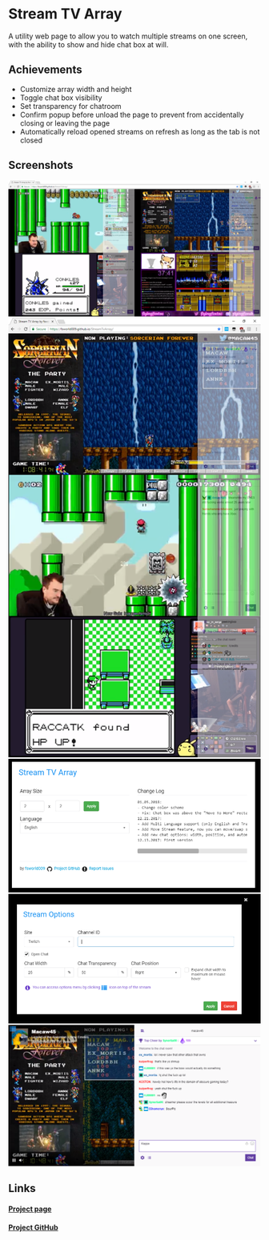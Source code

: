 # Stream TV Array

A utility web page to allow you to watch multiple streams on one screen, with
the ability to show and hide chat box at will.

## Achievements

- Customize array width and height
- Toggle chat box visibility
- Set transparency for chatroom
- Confirm popup before unload the page to prevent from accidentally closing or
  leaving the page
- Automatically reload opened streams on refresh as long as the tab is
  not closed

## Screenshots
![2x2 Array Setting](/screenshots/streamtvarray/001.png)
![1x3 Array Setting](/screenshots/streamtvarray/002.png)
![Main Option Screen](/screenshots/streamtvarray/003.png)
![Stream Option Screen](/screenshots/streamtvarray/004.png)
![Chat will become full visible on mouse hover](/screenshots/streamtvarray/005.png)

## Links

#### [Project page](https://fsworld009.github.io/StreamTvArray/)
#### [Project GitHub](https://github.com/fsworld009/StreamTvArray/)
